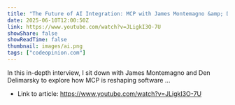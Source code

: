 ```yaml
---
title: "The Future of AI Integration: MCP with James Montemagno &amp; Den Delimarsky"
date: 2025-06-10T12:00:50Z
link: https://www.youtube.com/watch?v=JLigkI3O-7U
showShare: false
showReadTime: false
thumbnail: images/ai.png
tags: ["codeopinion.com"]
---
```

In this in-depth interview, I sit down with James Montemagno and Den Delimarsky to explore how MCP is reshaping software ...

- Link to article: https://www.youtube.com/watch?v=JLigkI3O-7U